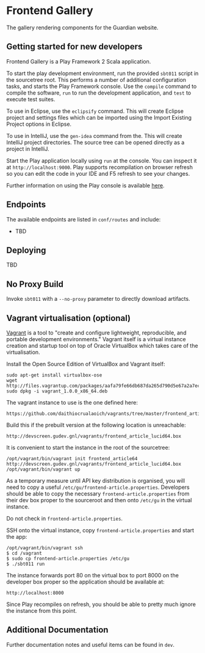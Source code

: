 Frontend Gallery
================

The gallery rendering components for the Guardian website.


Getting started for new developers
----------------------------------
Frontend Gallery is a Play Framework 2 Scala application.

To start the play development environment, run the provided `sbt011` script
in the sourcetree root. This performs a number of additional configuration
tasks, and starts the Play Framework console. Use the `compile` command
to compile the software, `run` to run the development application, and
`test` to execute test suites.

To use in Eclipse, use the `eclipsify` command. This will create Eclipse
project and settings files which can be imported using the Import Existing
Project options in Eclipse.

To use in IntelliJ, use the `gen-idea` command from the. This will create
IntelliJ project directories. The source tree can be opened directly as 
a project in IntelliJ.

Start the Play application locally using `run` at the console. You can
inspect it at `http://localhost:9000`. Play supports recompilation on browser
refresh so you can edit the code in your IDE and F5 refresh to see your
changes.

Further information on using the Play console is available [here][play2-console].


Endpoints
---------
The available endpoints are listed in `conf/routes` and include:

* TBD


Deploying
---------
TBD


No Proxy Build
--------------
Invoke `sbt011` with a `--no-proxy` parameter to directly download artifacts.


Vagrant virtualisation (optional)
---------------------------------
[Vagrant][vagrant] is a tool to "create and configure lightweight, reproducible, and portable
development environments." Vagrant itself is a virtual instance creation and startup
tool on top of Oracle VirtualBox which takes care of the virtualisation.

Install the Open Source Edition of VirtualBox and Vagrant itself:

    sudo apt-get install virtualbox-ose
    wget http://files.vagrantup.com/packages/aafa79fe66db687da265d790d5e67a2a7ec30d92/vagrant_1.0.0_x86_64.deb
    sudo dpkg -i vagrant_1.0.0_x86_64.deb

The vagrant instance to use is the one defined here:

    https://github.com/daithiocrualaoich/vagrants/tree/master/frontend_article_lucid64

Build this if the prebuilt version at the following location is unreachable:

    http://devscreen.gudev.gnl/vagrants/frontend_article_lucid64.box

It is convenient to start the instance in the root of the sourcetree:

    /opt/vagrant/bin/vagrant init frontend_article64 http://devscreen.gudev.gnl/vagrants/frontend_article_lucid64.box
    /opt/vagrant/bin/vagrant up

As a temporary measure until API key distribution is organised, you will need to
copy a useful `/etc/gu/frontend-article.properties`. Developers should be able to
copy the necessary `frontend-article.properties` from their dev box proper to the
sourceroot and then onto `/etc/gu` in the virtual instance.

Do not check in `frontend-article.properties`.

SSH onto the virtual instance, copy `frontend-article.properties` and start the app:

    /opt/vagrant/bin/vagrant ssh
    $ cd /vagrant
    $ sudo cp frontend-article.properties /etc/gu
    $ ./sbt011 run

The instance forwards port 80 on the virtual box to port 8000 on the developer box proper so the application should be
available at:

    http://localhost:8000

Since Play recompiles on refresh, you should be able to pretty much ignore the
instance from this point.


Additional Documentation
------------------------
Further documentation notes and useful items can be found in `dev`.


[sbt]: http://www.scala-sbt.org
[play2-console]: https://github.com/playframework/Play20/wiki/PlayConsole
[play2-wiki]: https://github.com/playframework/Play20/wiki
[sbteclipse]: https://github.com/typesafehub/sbteclipse
[sbt-idea]: https://github.com/mpeltonen/sbt-idea
[vagrant]: http://vagrantup.com
